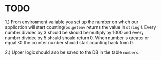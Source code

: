 # TODO

1.) From environment variable you set up the number on which our application will start counting(`os.getenv` returns the value in `string`!). Every number divided by 3 should be should be multiply by 1000 and every number divided by 5 should should return 0. When number is greater or equal 30 the counter number should start counting back from 0.

2.) Upper logic should also be saved to the DB in the table `numbers`.
